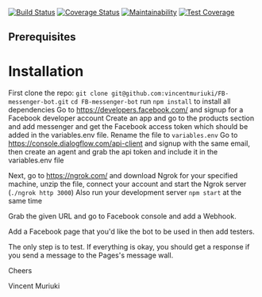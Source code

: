 [![Build Status](https://travis-ci.org/vincentmuriuki/FB-messenger-bot.svg?branch=develop)](https://travis-ci.org/vincentmuriuki/FB-messenger-bot) [![Coverage Status](https://coveralls.io/repos/github/vincentmuriuki/FB-messenger-bot/badge.svg?branch=master)](https://coveralls.io/github/vincentmuriuki/FB-messenger-bot?branch=master) [![Maintainability](https://api.codeclimate.com/v1/badges/9e04fcc850640fc1b270/maintainability)](https://codeclimate.com/github/vincentmuriuki/FB-messenger-bot/maintainability) [![Test Coverage](https://api.codeclimate.com/v1/badges/9e04fcc850640fc1b270/test_coverage)](https://codeclimate.com/github/vincentmuriuki/FB-messenger-bot/test_coverage)

## Prerequisites
# Installation
First clone the repo:
`git clone git@github.com:vincentmuriuki/FB-messenger-bot.git`
`cd FB-messenger-bot`
run `npm install` to install all dependencies
Go to https://developers.facebook.com/ and signup for a Facebook developer account
Create an app and go to the products section and add messenger and get the Facebook access token which should be added in the variables.env file. Rename the file to ``variables.env``
Go to https://console.dialogflow.com/api-client and signup with the same email, then create an agent and grab the api token and include it in the variables.env file

Next, go to https://ngrok.com/ and download Ngrok for your specified machine, unzip the file, connect your account and start the Ngrok server (`./ngrok http 3000`)
Also run your development server `npm start` at the same time

Grab the given URL and go to Facebook console and add a Webhook.

Add a Facebook page that you'd like the bot to be used in then add testers.

The only step is to test. If everything is okay, you should get a response if you send a message to the Pages's message wall.

Cheers

Vincent Muriuki